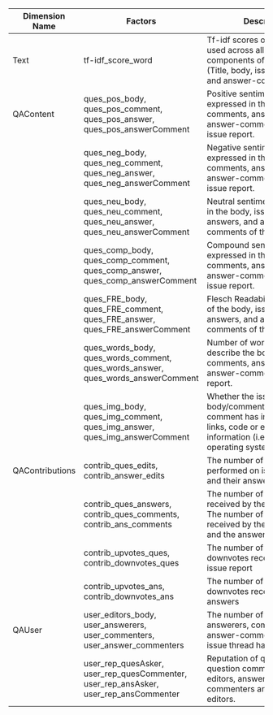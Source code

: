 | Dimension Name | Factors                         | Description                                               |
|----------------|---------------------------------|-----------------------------------------------------------|
| Text           | tf-idf_score_word               | Tf-idf scores of words that are used across all the components of an issue report (Title, body, issue-comments, and answer-comments).|
| QAContent      | ques_pos_body, ques_pos_comment, ques_pos_answer, ques_pos_answerComment | Positive sentiment that is expressed in the body, issue-comments, answers, and answer-comments of the issue report. |
|                | ques_neg_body, ques_neg_comment, ques_neg_answer, ques_neg_answerComment | Negative sentiments expressed in the body, issue-comments, answers, and answer-comments of the issue report. |
|                | ques_neu_body, ques_neu_comment, ques_neu_answer, ques_neu_answerComment | Neutral sentiments expressed in the body, issue-comments, answers, and answer-comments of the issue report. |
|                | ques_comp_body, ques_comp_comment, ques_comp_answer, ques_comp_answerComment | Compound sentiments expressed in the body, issue-comments, answers, and answer-comments of the issue report. |
|                | ques_FRE_body, ques_FRE_comment, ques_FRE_answer, ques_FRE_answerComment | Flesch Readability Ease score of the body, issue-comments, answers, and answer-comments of the issue report. |
|                | ques_words_body, ques_words_comment, ques_words_answer, ques_words_answerComment | Number of words used to describe the body, issue-comments, answers, and answer-comments of an issue report. |
|                | ques_img_body, ques_img_comment, ques_img_answer, ques_img_answerComment | Whether the issue report body/comment/answer/answer comment has inline images, links, code or environment information (i.e., name of the operating system) |
| QAContributions| contrib_ques_edits, contrib_answer_edits | The number of edits performed on issue reports and their answers. |
|                | contrib_ques_answers, contrib_ques_comments, contrib_ans_comments | The number of answers received by the issue report. The number of comments received by the issue report and the answers. |
|                | contrib_upvotes_ques, contrib_downvotes_ques | The number of upvotes and downvotes received by an issue report |
|                | contrib_upvotes_ans, contrib_downvotes_ans | The number of upvotes and downvotes received by the answers |
| QAUser         | user_editors_body, user_answerers, user_commenters, user_answer_commenters | The number of editors, answerers, commenters, and answer-commenters that the issue thread has. |
|                | user_rep_quesAsker, user_rep_quesCommenter, user_rep_ansAsker, user_rep_ansCommenter | Reputation of question askers, question commenters, answer editors, answerers, answer commenters and answer editors. |
